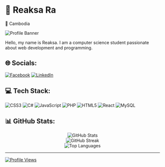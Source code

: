 # 💫 Reaksa Ra
📍 Cambodia

![Profile Banner](https://media.geeksforgeeks.org/wp-content/uploads/20231205165904/web-development-image.webp)

Hello, my name is Reaksa. I am a computer science student passionate about web development and programming.

## 🌐 Socials:
[![Facebook](https://img.shields.io/badge/Facebook-%231877F2.svg?logo=Facebook&logoColor=white)](https://facebook.com/yourprofile) 
[![LinkedIn](https://img.shields.io/badge/LinkedIn-%230077B5.svg?logo=linkedin&logoColor=white)](https://linkedin.com/in/yourprofile)

## 💻 Tech Stack:
![CSS3](https://img.shields.io/badge/css3-%231572B6.svg?style=for-the-badge&logo=css3&logoColor=white) 
![C#](https://img.shields.io/badge/c%23-%23239120.svg?style=for-the-badge&logo=csharp&logoColor=white) 
![JavaScript](https://img.shields.io/badge/javascript-%23323330.svg?style=for-the-badge&logo=javascript&logoColor=%23F7DF1E) 
![PHP](https://img.shields.io/badge/php-%23777BB4.svg?style=for-the-badge&logo=php&logoColor=white) 
![HTML5](https://img.shields.io/badge/html5-%23E34F26.svg?style=for-the-badge&logo=html5&logoColor=white) 
![React](https://img.shields.io/badge/react-%2320232a.svg?style=for-the-badge&logo=react&logoColor=%2361DAFB) 
![MySQL](https://img.shields.io/badge/mysql-4479A1.svg?style=for-the-badge&logo=mysql&logoColor=white)

## 📊 GitHub Stats:
<div align="center">
  <img src="https://github-readme-stats.vercel.app/api?username=reaksacode21&theme=dark&hide_border=false&include_all_commits=false&count_private=false" alt="GitHub Stats">
  <br/>
  <img src="https://github-readme-streak-stats.herokuapp.com/?user=reaksacode21&theme=dark&hide_border=false" alt="GitHub Streak">
  <br/>
  <img src="https://github-readme-stats.vercel.app/api/top-langs/?username=reaksacode21&theme=dark&hide_border=false&include_all_commits=false&count_private=false&layout=compact" alt="Top Languages">
</div>

---

[![Profile Views](https://visitcount.itsvg.in/api?id=reaksacode21&label=Profile%20Views&color=0&icon=0&pretty=false)](https://visitcount.itsvg.in)

<!-- Proudly created with GPRM ( https://gprm.itsvg.in ) -->
